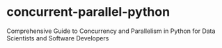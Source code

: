 # concurrent-parallel-python
Comprehensive Guide to Concurrency and Parallelism in Python for Data Scientists and Software Developers
